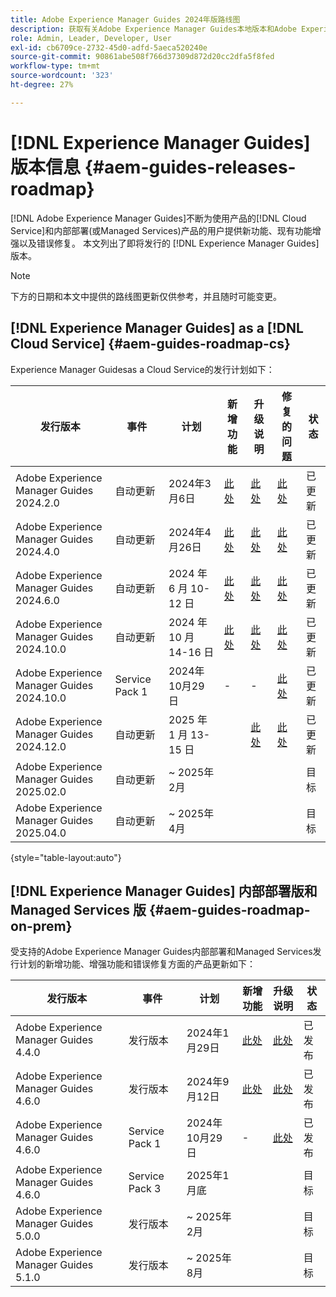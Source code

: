 ```yaml
---
title: Adobe Experience Manager Guides 2024年版路线图
description: 获取有关Adobe Experience Manager Guides本地版本和Adobe Experience Manager Guidesas a Cloud Service的实时版本和即将发布版本的信息
role: Admin, Leader, Developer, User
exl-id: cb6709ce-2732-45d0-adfd-5aeca520240e
source-git-commit: 90861abe508f766d37309d872d20cc2dfa5f8fed
workflow-type: tm+mt
source-wordcount: '323'
ht-degree: 27%

---
```


# [!DNL Experience Manager Guides]版本信息 {#aem-guides-releases-roadmap}

[!DNL Adobe Experience Manager Guides]不断为使用产品的[!DNL Cloud Service]和内部部署(或Managed Services)产品的用户提供新功能、现有功能增强以及错误修复。 本文列出了即将发行的 [!DNL Experience Manager Guides] 版本。

>[!NOTE]
>
>下方的日期和本文中提供的路线图更新仅供参考，并且随时可能变更。

## [!DNL Experience Manager Guides] as a [!DNL Cloud Service] {#aem-guides-roadmap-cs}

Experience Manager Guidesas a Cloud Service的发行计划如下：

| 发行版本 | 事件 | 计划 | 新增功能 | 升级说明 | 修复的问题 | 状态 |
|---|---|---|---|---|---|---|
| Adobe Experience Manager Guides 2024.2.0 | 自动更新 | 2024年3月6日 | [此处](whats-new-2024-2-0.md) | [此处](upgrade-instructions-2024-2-0.md) | [此处](fixed-issues-2024-2-0.md) | 已更新 |
| Adobe Experience Manager Guides 2024.4.0 | 自动更新 | 2024年4月26日 | [此处](whats-new-2024-04-0.md) | [此处](upgrade-instructions-2024-04-0.md) | [此处](fixed-issues-2024-04-0.md) | 已更新 |
| Adobe Experience Manager Guides 2024.6.0 | 自动更新 | 2024 年 6 月 10-12 日 | [此处](whats-new-2024-06-0.md) | [此处](upgrade-instructions-2024-06-0.md) | [此处](fixed-issues-2024-06-0.md) | 已更新 |
| Adobe Experience Manager Guides 2024.10.0 | 自动更新 | 2024 年 10 月 14-16 日 | [此处](whats-new-2024-10-0.md) | [此处](upgrade-instructions-2024-10-0.md) | [此处](fixed-issues-2024-10-0.md) | 已更新 |
| Adobe Experience Manager Guides 2024.10.0 | Service Pack 1 | 2024年10月29日 | - | - | [此处](fixed-issues-2024-10-0-sp1.md) | 已更新 |
| Adobe Experience Manager Guides 2024.12.0 | 自动更新 | 2025 年 1 月 13-15 日 |  | [此处](upgrade-instructions-2024-12-0.md) | [此处](fixed-issues-2024-12-0.md) | 已更新 |
| Adobe Experience Manager Guides 2025.02.0 | 自动更新 | ~ 2025年2月 |  |  |  | 目标 |
| Adobe Experience Manager Guides 2025.04.0 | 自动更新 | ~ 2025年4月 |  |  |  | 目标 |

{style="table-layout:auto"}

## [!DNL Experience Manager Guides] 内部部署版和 Managed Services 版 {#aem-guides-roadmap-on-prem}

受支持的Adobe Experience Manager Guides内部部署和Managed Services发行计划的新增功能、增强功能和错误修复方面的产品更新如下：

| 发行版本 | 事件 | 计划 | 新增功能 | 升级说明 | 状态 |
|---|---|---|---|---|---|
| Adobe Experience Manager Guides 4.4.0 | 发行版本 | 2024年1月29日 | [此处](whats-new-4-4.md) | [此处](upgrade-instructions-4-4.md) | 已发布 |
| Adobe Experience Manager Guides 4.6.0 | 发行版本 | 2024年9月12日 | [此处](whats-new-4-6.md) | [此处](upgrade-instructions-4-6-0.md) | 已发布 |
| Adobe Experience Manager Guides 4.6.0 | Service Pack 1 | 2024年10月29日 | - | [此处](upgrade-instructions-4-6-0-sp1.md) | 已发布 |
| Adobe Experience Manager Guides 4.6.0 | Service Pack 3 | 2025年1月底 |  |  | 目标 |
| Adobe Experience Manager Guides 5.0.0 | 发行版本 | ~ 2025年2月 |  |  | 目标 |
| Adobe Experience Manager Guides 5.1.0 | 发行版本 | ~ 2025年8月 |  |  | 目标 |
